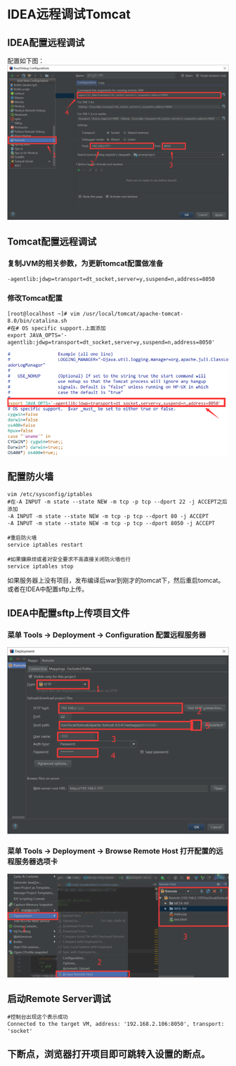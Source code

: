 # IDEA远程调试Tomcat

## IDEA配置远程调试
配置如下图：
![](img/idea-remote1.png)

## Tomcat配置远程调试
### 复制JVM的相关参数，为更新tomcat配置做准备
```
-agentlib:jdwp=transport=dt_socket,server=y,suspend=n,address=8050
```
### 修改Tomcat配置
```
[root@localhost ~]# vim /usr/local/tomcat/apache-tomcat-8.0/bin/catalina.sh 
#在# OS specific support.上面添加
export JAVA_OPTS='-agentlib:jdwp=transport=dt_socket,server=y,suspend=n,address=8050'
```
![](img/idea-remote2.png)

## 配置防火墙
```
vim /etc/sysconfig/iptables 
#在-A INPUT -m state --state NEW -m tcp -p tcp --dport 22 -j ACCEPT之后添加
-A INPUT -m state --state NEW -m tcp -p tcp --dport 80 -j ACCEPT
-A INPUT -m state --state NEW -m tcp -p tcp --dport 8050 -j ACCEPT

#重启防火墙
service iptables restart

#如果嫌麻烦或者对安全要求不高直接关闭防火墙也行
service iptables stop
```
如果服务器上没有项目，发布编译后war到刚才的tomcat下，然后重启tomcat。
或者在IDEA中配置sftp上传。

## IDEA中配置sftp上传项目文件
### 菜单 Tools -> Deployment -> Configuration 配置远程服务器
![](img/idea-remote3.png)
### 菜单 Tools -> Deployment -> Browse Remote Host 打开配置的远程服务器选项卡
![](img/idea-remote4.png)

## 启动Remote Server调试
```
#控制台出现这个表示成功
Connected to the target VM, address: '192.168.2.106:8050', transport: 'socket'
```

## 下断点，浏览器打开项目即可跳转入设置的断点。